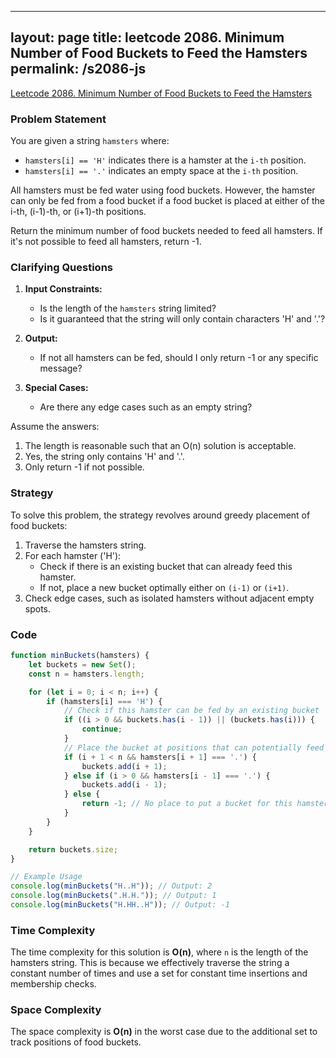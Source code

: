
---
layout: page
title: leetcode 2086. Minimum Number of Food Buckets to Feed the Hamsters
permalink: /s2086-js
---
[Leetcode 2086. Minimum Number of Food Buckets to Feed the Hamsters](https://algoadvance.github.io/algoadvance/l2086)
### Problem Statement

You are given a string `hamsters` where:

- `hamsters[i] == 'H'` indicates there is a hamster at the `i-th` position.
- `hamsters[i] == '.'` indicates an empty space at the `i-th` position.

All hamsters must be fed water using food buckets. However, the hamster can only be fed from a food bucket if a food bucket is placed at either of the i-th, (i-1)-th, or (i+1)-th positions.

Return the minimum number of food buckets needed to feed all hamsters. If it's not possible to feed all hamsters, return -1.

### Clarifying Questions

1. **Input Constraints:**
    - Is the length of the `hamsters` string limited?
    - Is it guaranteed that the string will only contain characters 'H' and '.'?

2. **Output:**
    - If not all hamsters can be fed, should I only return -1 or any specific message?

3. **Special Cases:**
    - Are there any edge cases such as an empty string?

Assume the answers:
1. The length is reasonable such that an O(n) solution is acceptable.
2. Yes, the string only contains 'H' and '.'.
3. Only return -1 if not possible.

### Strategy

To solve this problem, the strategy revolves around greedy placement of food buckets:
1. Traverse the hamsters string.
2. For each hamster ('H'):
   - Check if there is an existing bucket that can already feed this hamster.
   - If not, place a new bucket optimally either on `(i-1)` or `(i+1)`.
3. Check edge cases, such as isolated hamsters without adjacent empty spots.

### Code

```javascript
function minBuckets(hamsters) {
    let buckets = new Set();
    const n = hamsters.length;

    for (let i = 0; i < n; i++) {
        if (hamsters[i] === 'H') {
            // Check if this hamster can be fed by an existing bucket
            if ((i > 0 && buckets.has(i - 1)) || (buckets.has(i))) {
                continue;
            }
            // Place the bucket at positions that can potentially feed the most
            if (i + 1 < n && hamsters[i + 1] === '.') {
                buckets.add(i + 1);
            } else if (i > 0 && hamsters[i - 1] === '.') {
                buckets.add(i - 1);
            } else {
                return -1; // No place to put a bucket for this hamster
            }
        }
    }

    return buckets.size;
}

// Example Usage
console.log(minBuckets("H..H")); // Output: 2
console.log(minBuckets(".H.H.")); // Output: 1
console.log(minBuckets("H.HH..H")); // Output: -1
```

### Time Complexity

The time complexity for this solution is **O(n)**, where `n` is the length of the hamsters string. This is because we effectively traverse the string a constant number of times and use a set for constant time insertions and membership checks.

### Space Complexity

The space complexity is **O(n)** in the worst case due to the additional set to track positions of food buckets.
